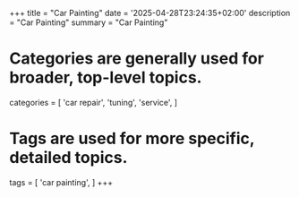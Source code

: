 +++
title = "Car Painting"
date = '2025-04-28T23:24:35+02:00'
description = "Car Painting"
summary = "Car Painting"
# Categories are generally used for broader, top-level topics.
categories = [
 'car repair',
 'tuning',
 'service',
]
# Tags are used for more specific, detailed topics.
tags = [
 'car painting',
]
+++

